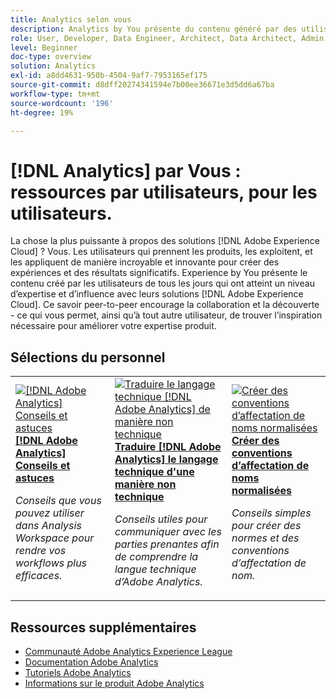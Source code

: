```yaml
---
title: Analytics selon vous
description: Analytics by You présente du contenu généré par des utilisateurs et utilisatrices de tous les jours qui ont acquis un certain niveau d’expertise et d’influence grâce à leurs connaissances d’Adobe Analytics.
role: User, Developer, Data Engineer, Architect, Data Architect, Admin, Leader
level: Beginner
doc-type: overview
solution: Analytics
exl-id: a8dd4631-950b-4504-9af7-7953165ef175
source-git-commit: d8dff20274341594e7b00ee36671e3d5dd6a67ba
workflow-type: tm+mt
source-wordcount: '196'
ht-degree: 19%

---
```


# [!DNL Analytics] par Vous : ressources par utilisateurs, pour les utilisateurs.

La chose la plus puissante à propos des solutions [!DNL Adobe Experience Cloud] ? Vous. Les utilisateurs qui prennent les produits, les exploitent, et les appliquent de manière incroyable et innovante pour créer des expériences et des résultats significatifs. Experience by You présente le contenu créé par les utilisateurs de tous les jours qui ont atteint un niveau d’expertise et d’influence avec leurs solutions [!DNL Adobe Experience Cloud]. Ce savoir peer-to-peer encourage la collaboration et la découverte - ce qui vous permet, ainsi qu’à tout autre utilisateur, de trouver l’inspiration nécessaire pour améliorer votre expertise produit.

<div id="recs-overview-body-1"></div>
<div id="recs-overview-body-2"></div>
<div id="recs-overview-body-3"></div>
<div id="recs-overview-body-4"></div>
<div id="recs-overview-body-5"></div>
<div id="recs-overview-body-6"></div>

<div id="staff-picks-section">

## Sélections du personnel

<table>
<tr>
  <td>
    <a href="/help/analytics/analysis-workspace/tips-and-tricks/right-click-tips-and-tricks-for-more-efficient-workflows.md">
      <img alt="[!DNL Adobe Analytics] Conseils et astuces" src="https://video.tv.adobe.com/v/3417736?format=jpeg" />
    </a>
    <div>
      <a href="/help/analytics/analysis-workspace/tips-and-tricks/right-click-tips-and-tricks-for-more-efficient-workflows.md">
    <strong>[!DNL Adobe Analytics] Conseils et astuces</strong>
    </a>
    </div>
    <p>
    <em>Conseils que vous pouvez utiliser dans Analysis Workspace pour rendre vos workflows plus efficaces.</em>
    <p>
  </td>
  <td>
    <a href="/help/marketo/programs/email-programs.md">
      <img alt="Traduire le langage technique [!DNL Adobe Analytics] de manière non technique" src="https://video.tv.adobe.com/v/342066?format=jpeg" />
    </a>
    <div>
      <a href="/help/analytics/administration/key-admin-skills/translating-adobe-analytics-technical-language.md">
    <strong>Traduire [!DNL Adobe Analytics] le langage technique d'une manière non technique</strong>
    </a>
    </div>
    <p>
    <em>Conseils utiles pour communiquer avec les parties prenantes afin de comprendre la langue technique d’Adobe Analytics.</em>
    <p>
  </td>
  <td>
    <a href="/help/analytics/administration/admin-tips/create-standardized-naming-conventions.md">
      <img alt="Créer des conventions d’affectation de noms normalisées" src="https://cdn.experienceleague.adobe.com/thumb/10531.jpg?lang=fr" />
    </a>
    <div>
      <a href="/help/analytics/administration/admin-tips/create-standardized-naming-conventions.md">
    <strong>Créer des conventions d’affectation de noms normalisées</strong>
    </a>
    </div>
    <p>
    <em>Conseils simples pour créer des normes et des conventions d’affectation de nom.</em>
    <p>
  </td>
</tr>
</table>

</div>

## Ressources supplémentaires

* [Communauté Adobe Analytics Experience League](https://experienceleaguecommunities.adobe.com/t5/adobe-analytics/ct-p/adobe-analytics-community?profile.language=fr)
* [Documentation Adobe Analytics](https://experienceleague.adobe.com/docs/analytics.html?lang=fr)
* [Tutoriels Adobe Analytics](https://experienceleague.adobe.com/docs/analytics-learn/tutorials/overview.html?lang=fr)
* [Informations sur le produit Adobe Analytics](https://business.adobe.com/products/analytics/adobe-analytics.html)
